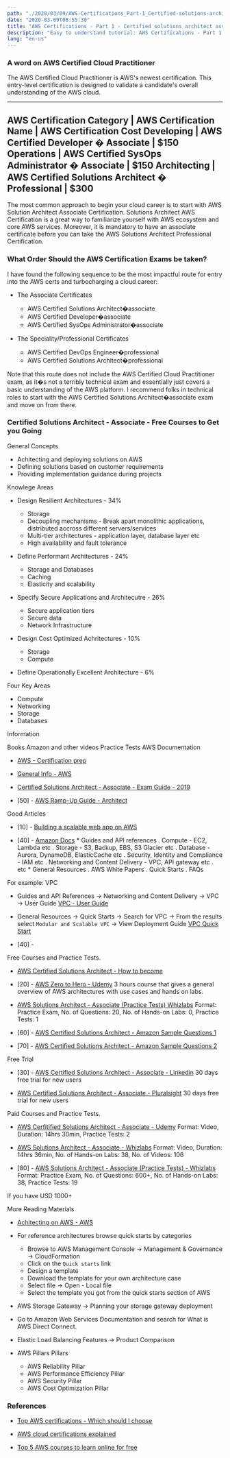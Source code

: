 ```yaml
---
path: "./2020/03/09/AWS-Certifications_Part-1_Certified-solutions-architect-associate.md"
date: "2020-03-09T08:55:30"
title: "AWS Certifications - Part 1 - Certified solutions architect associate"
description: "Easy to understand tutorial: AWS Certifications - Part 1 - Certified solutions architect associate"
lang: "en-us"
---
```


### A word on AWS Certified Cloud Practitioner ###

The AWS Certified Cloud Practitioner is AWS's newest certification. This entry-level certification is designed to validate a candidate's overall understanding of the AWS cloud.

--------------------------------------------------------------------------------------------------------------
AWS Certification Category   |	AWS Certification Name				    |	AWS Certification Cost
Developing		     | 	AWS Certified Developer � Associate		    |	$150
Operations		     |	AWS Certified SysOps Administrator � Associate	    |	$150
Architecting		     |	AWS Certified Solutions Architect � Professional    |	$300
--------------------------------------------------------------------------------------------------------------

The most common approach to begin your cloud career is to start with AWS Solution Architect Associate Certification. Solutions Architect AWS Certification is a great way to familiarize yourself with AWS ecosystem and core AWS services. Moreover, it is mandatory to have an associate certificate before you can take the AWS Solutions Architect Professional Certification.

### What Order Should the AWS Certification Exams be taken? ###

I have found the following sequence to be the most impactful route for entry into the AWS certs and turbocharging a cloud career:

- The Associate Certificates

  * AWS Certified Solutions Architect�associate
  * AWS Certified Developer�associate
  * AWS Certified SysOps Administrator�associate

- The Speciality/Professional Certificates

  * AWS Certified DevOps Engineer�professional
  * AWS Certified Solutions Architect�professional

Note that this route does not include the AWS Certified Cloud Practitioner exam, as it�s not a terribly technical exam and essentially just covers a basic understanding of the AWS platform. I recommend folks in technical roles to start with the AWS Certified Solutions Architect�associate exam and move on from there.

### Certified Solutions Architect - Associate - Free Courses to Get you Going ###

General Concepts

- Achitecting and deploying solutions on AWS
- Defining solutions based on customer requirements
- Providing implementation guidance during projects

Knowlege Areas

- Design Resilient Architectures - 34%
  * Storage
  * Decoupling mechanisms - Break apart monolithic applications, distributed
accross different servers/services
  * Multi-tier architectures - application layer, database layer etc
  * High availability and fault tolerance

- Define Performant Architectures - 24%
  * Storage and Databases
  * Caching
  * Elasticity and scalability

- Specify Secure Applications and Architecutre - 26%
  * Secure application tiers
  * Secure data
  * Network Infrastructure

- Design Cost Optimized Achritectures - 10%
  * Storage
  * Compute

- Define Operationally Excellent Architecture - 6%

Four Key Areas

- Compute
- Networking
- Storage
- Databases

Information

Books
Amazon and other videos
Practice Tests
AWS Documentation

- [AWS - Certification prep](https://aws.amazon.com/certification/certification-prep/)

- [General Info - AWS](https://aws.amazon.com/certification/certified-solutions-architect-associate/)

- [Certified Solutions Architect - Associate - Exam Guide - 2019](https://d1.awsstatic.com/training-and-certification/docs-sa-assoc/AWS-Certified-Solutions-Architect-Associate-Exam-Guide_v1.1_2019_08_27_FINAL.pdf)

- [50] - [AWS Ramp-Up Guide - Architect](https://d1.awsstatic.com/training-and-certification/ramp-up-guides/RampUp_Architect_032020_final.pdf)

Good Articles

- [10] - [Building a scalable web app on AWS](https://www.airpair.com/aws/posts/building-a-scalable-web-app-on-amazon-web-services-p1)

- [40] - [Amazon Docs](https://docs.aws.amazon.com/)
      * Guides and API references
        . Compute - EC2, Lambda etc
        . Storage - S3, Backup, EBS, S3 Glacier etc
        . Database - Aurora, DynamoDB, ElasticCache etc
        . Security, Identity and Compliance - IAM etc
        . Networking and Content Delivery - VPC, API gateway etc
        . etc
      * General Resources
        . AWS White Papers
        . Quick Starts
        . FAQs

For example: VPC

- Guides and API References -> Networking and Content Delivery -> VPC -> User Guide
[VPC - User Guide](https://docs.aws.amazon.com/vpc/latest/userguide/what-is-amazon-vpc/)        

- General Resources -> Quick Starts -> Search for VPC -> From the results select ```Modular and Scalable VPC``` -> View Deployment Guide
[VPC Quick Start](https://docs.aws.amazon.com/quickstart/latest/vpc/welcome/)

- [40] - [](https://docs.aws.amazon.com/quickstart/latest/vpc/architecture/)

Free Courses and Practice Tests.

- [AWS Certified Solutions Architect - How to become](https://www.udemy.com/course/aws-certified-solutions-architect-associate-in-30-days/)

- [20] - [AWS Zero to Hero - Udemy](https://www.udemy.com/course/amazon-web-services-aws-v)
3 hours course that gives a general overview of AWS architectures with use cases and hands on labs.

- [AWS Solutions Architect - Associate (Practice Tests) Whizlabs](https://www.whizlabs.com/aws-solutions-architect-associate/)
Format: Practice Exam, No. of Questions: 20, No. of Hands-on Labs: 0, Practice Tests: 1

- [60] - [AWS Certified Solutions Architect - Amazon Sample Questions 1](https://d1.awsstatic.com/training-and-certification/docs-sa-assoc/AWS_Certified_Solutions_Architect_Associate_Sample_Questions.pdf)

- [70] - [AWS Certified Solutions Architect - Amazon Sample Questions 2](https://d1.awsstatic.com/training-and-certification/docs-sa-assoc/AWS-Certified-Solutions-Architect-Associate_Sample-Questions_v4.1_FINAL.pdf)

Free Trial

- [30] - [AWS Certified Solutions Architect - Associate - Linkedin](https://www.linkedin.com/learning/paths/prepare-for-aws-solutions-architect-associate-certification)
30 days free trial for new users

- [AWS Certified Solutions Architect - Associate - Pluralsight](https://www.pluralsight.com/paths/aws-certified-solutions-architect-associate)
30 days free trial for new users

Paid Courses and Practice Tests.

- [AWS Cerfitified Solutions Architect - Associate - Udemy](https://www.udemy.com/course/aws-certified-solutions-architect-associate/)
Format: Video, Duration: 14hrs 30min, Practice Tests: 2

- [AWS Solutions Architect - Associate - Whizlabs](https://www.whizlabs.com/aws-solutions-architect-associate/)
Format: Video, Duration: 14hrs 36min, No. of Hands-on Labs: 38, No. of Videos: 106

- [80] - [AWS Solutions Architect - Associate (Practice Tests) - Whizlabs](https://www.whizlabs.com/aws-solutions-architect-associate/)
Format: Practice Exam, No. of Questions: 600+, No. of Hands-on Labs: 38, Practice Tests: 19

If you have USD 1000+

More Reading Materials

- [Achitecting on AWS - AWS](https://www.aws.training/SessionSearch?pageNumber=1&courseId=10002)

- For reference architectures browse quick starts by categories

  * Browse to AWS Management Console -> Management & Governance -> CloudFormation
  * Click on the ```Quick starts``` link
  * Design a template
  * Download the template for your own architecture case
  * Select file -> Open - Local file
  * Select the template you got from the quick starts section of AWS

- AWS Storage Gateway -> Planning your storage gateway deployment

- Go to Amazon Web Services Documentation and search for What is AWS Direct Connect.

- Elastic Load Balancing Features -> Product Comparison

- AWS Pillars Pillars
  * AWS Reliability Pillar
  * AWS Performance Efficiency Pillar
  * AWS Security Pillar
  * AWS Cost Optimization Pillar

### References ###

- [Top AWS certifications - Which should I choose](https://www.dezyre.com/article/top-aws-certifications-which-one-should-i-choose/393)

- [AWS cloud certifications explained](https://blog.newrelic.com/engineering/aws-cloud-certifications-explained/)

- [Top 5 AWS courses to learn online for free](https://hackernoon.com/top-5-amazon-web-services-or-aws-courses-to-learn-online-free-and-best-of-lot-d94e192054b7)
